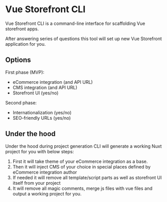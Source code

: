 # Vue Storefront CLI

Vue Storefront CLI is a command-line interface for scaffolding Vue storefront apps.

After answering series of questions this tool will set up new Vue Storefront application for you.

## Options

First phase (MVP):
- eCommerce integration (and API URL)
- CMS integration (and API URL)
- Storefront UI (yes/no)

Second phase:
- Internationalization (yes/no)
- SEO-friendly URLs (yes/no)


## Under the hood

Under the hood during project generation CLI will generate a working Nuxt project for you with below steps:

1. First it will take theme of your eCommerce integration as a base.
2. Then it will inject CMS of your choice in special places defined by eCommerce integration author
3. If needed it will remove all template/script parts as well as storefront UI itself from your project
4. It will remove all magic comments, merge js files with vue files and output a working project for you.